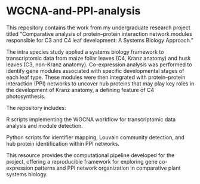 # WGCNA-and-PPI-analysis
This repository contains the work from my undergraduate research project titled “Comparative analysis of protein–protein interaction network modules responsible for C3 and C4 leaf development: A Systems Biology Approach.”

The intra species study applied a systems biology framework to transcriptomic data from maize foliar leaves (C4, Kranz anatomy) and husk leaves (C3, non-Kranz anatomy). Co-expression analysis was performed to identify gene modules associated with specific developmental stages of each leaf type. These modules were then integrated with protein–protein interaction (PPI) networks to uncover hub proteins that may play key roles in the development of Kranz anatomy, a defining feature of C4 photosynthesis.

The repository includes:

R scripts implementing the WGCNA workflow for transcriptomic data analysis and module detection.

Python scripts for identifier mapping, Louvain community detection, and hub protein identification within PPI networks.

This resource provides the computational pipeline developed for the project, offering a reproducible framework for exploring gene co-expression patterns and PPI network organization in comparative plant systems biology.
